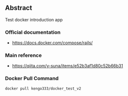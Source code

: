 ## Abstract
Test docker introduction app

### Official documentation
- https://docs.docker.com/compose/rails/

### Main reference 
- https://qiita.com/y-suna/items/e52b3af1d80c52b66b31

### Docker Pull Command
```
docker pull kengo333/docker_test_v2
```